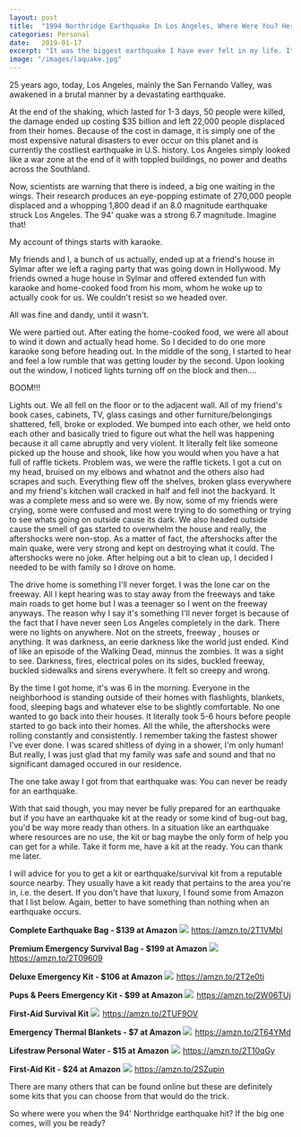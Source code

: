 ```yaml
---
layout: post
title:  "1994 Northridge Earthquake In Los Angeles, Where Were You? Here's My Account"
categories: Personal
date:   2019-01-17
excerpt: "It was the biggest earthquake I have ever felt in my life. It was truly scary."
image: "/images/laquake.jpg"
---
```

25 years ago, today, Los Angeles, mainly the San Fernando Valley, was awakened in a brutal manner by a devastating earthquake.

At the end of the shaking, which lasted for 1-3 days, 50 people were killed, the damage ended up costing $35 billion and left 22,000 people displaced
from their homes. Because of the cost in damage, it is simply one of the most expensive natural disasters to ever occur on this
planet and is currently the costliest earthquake in U.S. history. Los Angeles simply looked like a war zone at the end of it with
toppled buildings, no power and deaths across the Southland. 

Now, scientists are warning that there is indeed, a big one waiting in the wings. Their research produces an eye-popping estimate of 
270,000 people displaced and a whopping 1,800 dead if an 8.0 magnitude earthquake struck Los Angeles. The 94' quake was a strong
6.7 magnitude. Imagine that!

My account of things starts with karaoke.

My friends and I, a bunch of us actually, ended up at a friend's house in Sylmar after we left a raging party that was going down 
in Hollywood. My friends owned a huge house in Sylmar and offered extended fun with karaoke and home-cooked food from his mom, whom
he woke up to actually cook for us. We couldn't resist so we headed over.

All was fine and dandy, until it wasn't.

We were partied out. After eating the home-cooked food, we were all about to wind it down and actually head home. So I decided to do 
one more karaoke song before heading out. In the middle of the song, I started to hear and feel a low rumble that was getting louder 
by the second. Upon looking out the window, I noticed lights turning off on the block and then....

BOOM!!!

Lights out. We all fell on the floor or to the adjacent wall. All of my friend's book cases, cabinets, TV, glass casings and other furniture/belongings shattered,
fell, broke or exploded. We bumped into each other, we held onto each other and basically tried to figure out what the hell was happening
because it all came abruptly and very violent. It literally felt like someone picked up the house and shook, like how you would when you 
have a hat full of raffle tickets. Problem was, we were the raffle tickets. I got a cut on my head, bruised on my elbows and whatnot and
the others also had scrapes and such. Everything flew off the shelves, broken glass everywhere and my friend's kitchen wall cracked in half
and fell inot the backyard. It was a complete mess and so were we. By now, some of my friends were crying, some were confused and most
were trying to do something or trying to see whats going on outside cause its dark. We also headed outside cause the smell of gas started to
overwhelm the house and really, the aftershocks were non-stop. As a matter of fact, the aftershocks after the main quake, were very strong and kept on
destroying what it could. The aftershocks were no joke. After helping out a bit to clean up, I decided I needed to be with family so I drove on home.

The drive home is something I'll never forget. I was the lone car on the freeway. All I kept hearing was to stay away from the freeways
and take main roads to get home but I was a teenager so I went on the freeway anyways. The reason why I say it's something I'll never forget
is because of the fact that I have never seen Los Angeles completely in the dark. There were no lights on anywhere. Not on the streets, freeway
, houses or anything. It was darkness, an eerie darkness like the world just ended. Kind of like an episode of the Walking Dead, minnus the 
zombies. It was a sight to see. Darkness, fires, electrical poles on its sides, buckled freeway, buckled sidewalks and sirens everywhere. It felt
so creepy and wrong.

By the time I got home, it's was 6 in the morning. Everyone in the neighborhood is standing outside of their homes with flashlights,
blankets, food, sleeping bags and whatever else to be slightly comfortable. No one wanted to go back into their houses. It literally
took 5-6 hours before people started to go back into their homes. All the while, the aftershocks were rolling constantly and consistently.
I remember taking the fastest shower I've ever done. I was scared shitless of dying in a shower, I'm only human! But really, I was just
glad that my family was safe and sound and that no significant damaged occured in our residence.

The one take away I got from that earthquake was: You can never be ready for an earthquake.

With that said though, you may never be fully prepared for an earthquake but if you have an earthquake kit at the ready or some kind of
bug-out bag, you'd be way more ready than others. In a situation like an earthquake where resources are no use, the kit or bag 
maybe the only form of help you can get for a while. Take it form me, have a kit at the ready. You can thank me later.

I will advice for you to get a kit or earthquake/survival kit from a reputable source nearby. They usually have a kit ready that pertains to
the area you're in, i.e. the desert. If you don't have that luxury, I found some from Amazon that I list below. Again, better to have something 
than nothing when an earthquake occurs.

<b>Complete Earthquake Bag - $139 at Amazon</b>
<a target="_blank"  href="https://www.amazon.com/gp/product/B0756MV23H/ref=as_li_tl?ie=UTF8&camp=1789&creative=9325&creativeASIN=B0756MV23H&linkCode=as2&tag=03304-20&linkId=b8fcb8eadfef6bc05bea6e179e1f4e08"><img border="0" src="//ws-na.amazon-adsystem.com/widgets/q?_encoding=UTF8&MarketPlace=US&ASIN=B0756MV23H&ServiceVersion=20070822&ID=AsinImage&WS=1&Format=_SL250_&tag=03304-20" ></a><img src="//ir-na.amazon-adsystem.com/e/ir?t=03304-20&l=am2&o=1&a=B0756MV23H" width="1" height="1" border="0" alt="" style="border:none !important; margin:0px !important;" />
https://amzn.to/2T1VMbl

<b>Premium Emergency Survival Bag - $199 at Amazon</b>
<a target="_blank"  href="https://www.amazon.com/gp/product/B0722L37PL/ref=as_li_tl?ie=UTF8&camp=1789&creative=9325&creativeASIN=B0722L37PL&linkCode=as2&tag=03304-20&linkId=52b2a7a974d8c3389719711279dcec8e"><img border="0" src="//ws-na.amazon-adsystem.com/widgets/q?_encoding=UTF8&MarketPlace=US&ASIN=B0722L37PL&ServiceVersion=20070822&ID=AsinImage&WS=1&Format=_SL250_&tag=03304-20" ></a><img src="//ir-na.amazon-adsystem.com/e/ir?t=03304-20&l=am2&o=1&a=B0722L37PL" width="1" height="1" border="0" alt="" style="border:none !important; margin:0px !important;" />
https://amzn.to/2T09609

<b>Deluxe Emergency Kit - $106 at Amazon</b>
<a target="_blank"  href="https://www.amazon.com/gp/product/B00149VP14/ref=as_li_tl?ie=UTF8&camp=1789&creative=9325&creativeASIN=B00149VP14&linkCode=as2&tag=03304-20&linkId=85b0732f2995f54006ef0ca4e0ddf3ee"><img border="0" src="//ws-na.amazon-adsystem.com/widgets/q?_encoding=UTF8&MarketPlace=US&ASIN=B00149VP14&ServiceVersion=20070822&ID=AsinImage&WS=1&Format=_SL250_&tag=03304-20" ></a><img src="//ir-na.amazon-adsystem.com/e/ir?t=03304-20&l=am2&o=1&a=B00149VP14" width="1" height="1" border="0" alt="" style="border:none !important; margin:0px !important;" />
https://amzn.to/2T2e0ti

<b>Pups & Peers Emergency Kit - $99 at Amazon</b>
<a target="_blank"  href="https://www.amazon.com/gp/product/B075RN7CHW/ref=as_li_tl?ie=UTF8&camp=1789&creative=9325&creativeASIN=B075RN7CHW&linkCode=as2&tag=03304-20&linkId=ec187a779d1cedca0574dbd46189f29c"><img border="0" src="//ws-na.amazon-adsystem.com/widgets/q?_encoding=UTF8&MarketPlace=US&ASIN=B075RN7CHW&ServiceVersion=20070822&ID=AsinImage&WS=1&Format=_SL250_&tag=03304-20" ></a><img src="//ir-na.amazon-adsystem.com/e/ir?t=03304-20&l=am2&o=1&a=B075RN7CHW" width="1" height="1" border="0" alt="" style="border:none !important; margin:0px !important;" />
https://amzn.to/2W06TUj

<b>First-Aid Survival Kit</b>
<a target="_blank"  href="https://www.amazon.com/gp/product/B01K9H0PHG/ref=as_li_tl?ie=UTF8&camp=1789&creative=9325&creativeASIN=B01K9H0PHG&linkCode=as2&tag=03304-20&linkId=2125043a73f8f1ae6d4b67e5e45206e4"><img border="0" src="//ws-na.amazon-adsystem.com/widgets/q?_encoding=UTF8&MarketPlace=US&ASIN=B01K9H0PHG&ServiceVersion=20070822&ID=AsinImage&WS=1&Format=_SL250_&tag=03304-20" ></a><img src="//ir-na.amazon-adsystem.com/e/ir?t=03304-20&l=am2&o=1&a=B01K9H0PHG" width="1" height="1" border="0" alt="" style="border:none !important; margin:0px !important;" />
https://amzn.to/2TUF9OV

<b>Emergency Thermal Blankets - $7 at Amazon</b>
<a target="_blank"  href="https://www.amazon.com/gp/product/B00PHDECC2/ref=as_li_tl?ie=UTF8&camp=1789&creative=9325&creativeASIN=B00PHDECC2&linkCode=as2&tag=03304-20&linkId=f81ff609ae2ec1ba9c20ce32ce236782"><img border="0" src="//ws-na.amazon-adsystem.com/widgets/q?_encoding=UTF8&MarketPlace=US&ASIN=B00PHDECC2&ServiceVersion=20070822&ID=AsinImage&WS=1&Format=_SL250_&tag=03304-20" ></a><img src="//ir-na.amazon-adsystem.com/e/ir?t=03304-20&l=am2&o=1&a=B00PHDECC2" width="1" height="1" border="0" alt="" style="border:none !important; margin:0px !important;" />
https://amzn.to/2T64YMd

<b>Lifestraw Personal Water - $15 at Amazon</b>
<a target="_blank"  href="https://www.amazon.com/gp/product/B006QF3TW4/ref=as_li_tl?ie=UTF8&camp=1789&creative=9325&creativeASIN=B006QF3TW4&linkCode=as2&tag=03304-20&linkId=b93b72f252b3c6134965a900d3fb04f9"><img border="0" src="//ws-na.amazon-adsystem.com/widgets/q?_encoding=UTF8&MarketPlace=US&ASIN=B006QF3TW4&ServiceVersion=20070822&ID=AsinImage&WS=1&Format=_SL250_&tag=03304-20" ></a><img src="//ir-na.amazon-adsystem.com/e/ir?t=03304-20&l=am2&o=1&a=B006QF3TW4" width="1" height="1" border="0" alt="" style="border:none !important; margin:0px !important;" />
https://amzn.to/2T10qGy

<b>First-Aid Kit - $24 at Amazon</b>
<a target="_blank"  href="https://www.amazon.com/gp/product/B06XVJDYSF/ref=as_li_tl?ie=UTF8&camp=1789&creative=9325&creativeASIN=B06XVJDYSF&linkCode=as2&tag=03304-20&linkId=6a192b192fcdcea4193c20c62c6de046"><img border="0" src="//ws-na.amazon-adsystem.com/widgets/q?_encoding=UTF8&MarketPlace=US&ASIN=B06XVJDYSF&ServiceVersion=20070822&ID=AsinImage&WS=1&Format=_SL250_&tag=03304-20" ></a><img src="//ir-na.amazon-adsystem.com/e/ir?t=03304-20&l=am2&o=1&a=B06XVJDYSF" width="1" height="1" border="0" alt="" style="border:none !important; margin:0px !important;" />
https://amzn.to/2SZupin

There are many others that can be found online but these are definitely some kits that you can choose from that would do the trick. 

So where were you when the 94' Northridge earthquake hit? If the big one comes, will you be ready?
